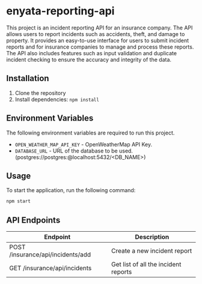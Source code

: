 # enyata-reporting-api

This project is an incident reporting API for an insurance company. The API allows users to report incidents such as accidents, theft, and damage to property. It provides an easy-to-use interface for users to submit incident reports and for insurance companies to manage and process these reports. The API also includes features such as input validation and duplicate incident checking to ensure the accuracy and integrity of the data.

## Installation

1. Clone the repository
2. Install dependencies: `npm install`

## Environment Variables

The following environment variables are required to run this project. 

- `OPEN_WEATHER_MAP_API_KEY` - OpenWeatherMap API Key.
- `DATABASE_URL` - URL of the database to be used. (postgres://postgres:<PASSWORD>@localhost:5432/<DB_NAME>)


## Usage

To start the application, run the following command:

```bash
npm start

``` 

## API Endpoints



| Endpoint | Description               |
| -------- | ------------------------- |
| POST /insurance/api/incidents/add | Create a new incident report |
| GET /insurance/api/incidents | Get list of all the incident reports |

 